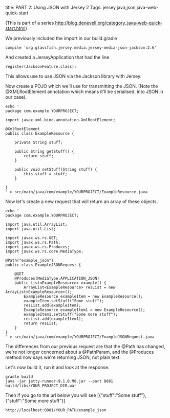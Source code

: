 title: PART 2: Using JSON with Jersey 2
Tags: jersey,java,json,java-web-quick-start

(This is part of a series http://blog.denevell.org/category_java-web-quick-start.html)

We previously included the import in our build.gradle

    compile 'org.glassfish.jersey.media:jersey-media-json-jackson:2.6'
    
And created a JerseyApplication that had the line

    register(JacksonFeature.class);
    
This allows use to use JSON via the Jackson library with Jersey.

Now create a POJO which we'll use for transmitting the JSON. (Note the @XMLRootElement annotation which means it'll be serialised, into JSON in our case).

    echo '
    package com.example.YOURPROJECT;
    
    import javax.xml.bind.annotation.XmlRootElement;
    
    @XmlRootElement
    public class ExampleResource {
    	
    	private String stuff;
    
    	public String getStuff() {
    		return stuff;
    	}
    
    	public void setStuff(String stuff) {
    		this.stuff = stuff;
    	}
    
    }
    ' > src/main/java/com/example/YOURPROJECT/ExampleResource.java
    

Now let's create a new request that will return an array of these objects.

    echo '
    package com.example.YOURPROJECT;
    
    import java.util.ArrayList;
    import java.util.List;
    
    import javax.ws.rs.GET;
    import javax.ws.rs.Path;
    import javax.ws.rs.Produces;
    import javax.ws.rs.core.MediaType;
    
    @Path("example_json")
    public class ExampleJSONRequest {
    
        @GET
        @Produces(MediaType.APPLICATION_JSON)
        public List<ExampleResource> example() {
            ArrayList<ExampleResource> resList = new ArrayList<ExampleResource>();
            ExampleResource exampleItem = new ExampleResource();
            exampleItem.setStuff("Some stuff");
            resList.add(exampleItem);
            ExampleResource exampleItem1 = new ExampleResource();
            exampleItem1.setStuff("Some more stuff");
            resList.add(exampleItem1);
            return resList;
        }
    }
    ' > src/main/java/com/example/YOURPROJECT/ExampleJSONRequest.java

The differences from our previous request are that the @Path has changed, we're not longer concerned about a @PathParam, and the @Produces method now says we're returning JSON, not plain text.

Let's now build it, run it and look at the response.

    gradle build
    java -jar jetty-runner-9.1.0.M0.jar --port 8081 build/libs/YOUR_PROJECT_DIR.war
     
Then if you go to the url below you will see [{"stuff":"Some stuff"},{"stuff":"Some more stuff"}]

    http://localhost:8081/YOUR_PATH/example_json
    
